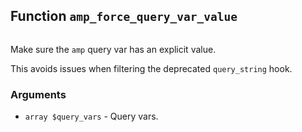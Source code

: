 ## Function `amp_force_query_var_value`

```php

```

Make sure the `amp` query var has an explicit value.

This avoids issues when filtering the deprecated `query_string` hook.

### Arguments

* `array $query_vars` - Query vars.

